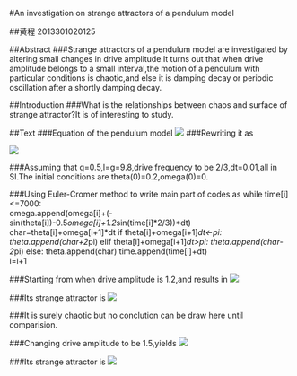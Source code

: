 #An investigation on strange attractors of a pendulum model

##黄程  2013301020125

##Abstract
###Strange attractors of a pendulum model are investigated by altering small changes in drive amplitude.It turns out that when drive amplitude belongs to a small interval,the motion of a pendulum with particular conditions is chaotic,and else it is damping decay or periodic oscillation after a shortly damping decay.

##Introduction
###What is the relationships between chaos and surface of strange attractor?It is of interesting to study.

##Text
###Equation of the pendulum model ![](https://raw.githubusercontent.com/chenghuang2016/computationalphysics_N2013301020125/master/%E7%AC%AC%E4%B9%9D%E6%AC%A1%E4%BD%9C%E4%B8%9A/formula.png)
###Rewriting it as 

![](https://raw.githubusercontent.com/chenghuang2016/computationalphysics_N2013301020125/master/%E7%AC%AC%E4%B9%9D%E6%AC%A1%E4%BD%9C%E4%B8%9A/Formula.png)

###Assuming that q=0.5,l=g=9.8,drive frequency to be 2/3,dt=0.01,all in SI.The initial conditions are theta(0)=0.2,omega(0)=0.

###Using Euler-Cromer method to write main part of codes as
    while time[i]<=7000:    
        omega.append(omega[i]+(-sin(theta[i])-0.5*omega[i]+1.2*sin(time[i]*2/3))*dt)
        char=theta[i]+omega[i+1]*dt
        if theta[i]+omega[i+1]*dt<-pi:        
            theta.append(char+2*pi)
        elif theta[i]+omega[i+1]*dt>pi:
            theta.append(char-2*pi)
        else:
            theta.append(char)
        time.append(time[i]+dt)    
        i=i+1

###Starting from when drive amplitude is 1.2,and results in
![](https://raw.githubusercontent.com/chenghuang2016/computationalphysics_N2013301020125/master/%E7%AC%AC%E4%B9%9D%E6%AC%A1%E4%BD%9C%E4%B8%9A/Fd%3D1.2.png)

###Its strange attractor is
![](https://raw.githubusercontent.com/chenghuang2016/computationalphysics_N2013301020125/master/%E7%AC%AC%E4%B9%9D%E6%AC%A1%E4%BD%9C%E4%B8%9A/FD%3D1.2.png)

###It is surely chaotic but no conclution can be draw here until comparision.

###Changing drive amplitude to be 1.5,yields
![](https://raw.githubusercontent.com/chenghuang2016/computationalphysics_N2013301020125/master/%E7%AC%AC%E4%B9%9D%E6%AC%A1%E4%BD%9C%E4%B8%9A/Fd%3D1.5.png)

###Its strange attractor is 
![](https://raw.githubusercontent.com/chenghuang2016/computationalphysics_N2013301020125/master/%E7%AC%AC%E4%B9%9D%E6%AC%A1%E4%BD%9C%E4%B8%9A/FD%3D1.5.png)

